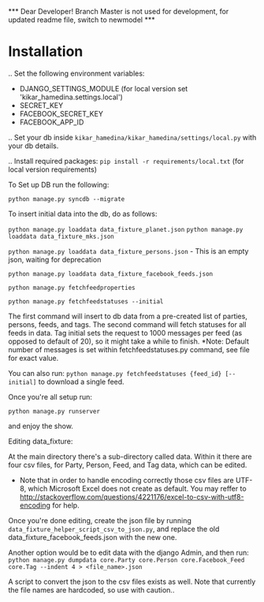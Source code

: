 *** Dear Developer! Branch Master is not used for development, for updated readme file, switch to newmodel ***


Installation
==============

.. Set the following environment variables:

- DJANGO_SETTINGS_MODULE (for local version set 'kikar_hamedina.settings.local')
- SECRET_KEY
- FACEBOOK_SECRET_KEY
- FACEBOOK_APP_ID

.. Set your db inside ``kikar_hamedina/kikar_hamedina/settings/local.py`` with your db details.

.. Install required packages: ``pip install -r requirements/local.txt`` (for local version requirements)


To Set up DB run the following:

``python manage.py syncdb --migrate``


To insert initial data into the db, do as follows:

``python manage.py loaddata data_fixture_planet.json``
``python manage.py loaddata data_fixture_mks.json``

``python manage.py loaddata data_fixture_persons.json`` - This is an empty json, waiting for deprecation

``python manage.py loaddata data_fixture_facebook_feeds.json``


``python manage.py fetchfeedproperties``

``python manage.py fetchfeedstatuses --initial``

The first command will insert to db data from a pre-created list of parties, persons, feeds, and tags.
The second command will fetch statuses for all feeds in data.
Tag initial sets the request to 1000 messages per feed (as opposed to default of 20), so it might take a while to finish. *Note: Default number of messages is set within fetchfeedstatuses.py command, see file for exact value.


You can also run: ``python manage.py fetchfeedstatuses {feed_id} [--initial]`` to download a single feed.



Once you're all setup run:

``python manage.py runserver``

and enjoy the show.




Editing data_fixture:

At the main directory there's a sub-directory called data. Within it there are four csv files, for Party, Person, Feed, and Tag data, which can be edited.

* Note that in order to handle encoding correctly those csv files are UTF-8, which Microsoft Excel does not create as default. You may reffer to http://stackoverflow.com/questions/4221176/excel-to-csv-with-utf8-encoding for help.

Once you're done editing, create the json file by running ``data_fixture_helper_script_csv_to_json.py``, and replace the old data_fixture_facebook_feeds.json with the new one.

Another option would be to edit data with the django Admin, and then run:
``python manage.py dumpdata core.Party core.Person core.Facebook_Feed core.Tag --indent 4 > <file_name>.json``

A script to convert the json to the csv files exists as well. Note that currently the file names are hardcoded, so use with caution..

